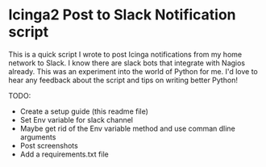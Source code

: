 # Icinga2 Post to Slack Notification script

This is a quick script I wrote to post Icinga notifications from my home network to Slack. I know there are slack bots that integrate with Nagios already. This was an experiment into the world of Python for me. I'd love to hear any feedback about the script and tips on writing better Python!

TODO:
- Create a setup guide (this readme file)
- Set Env variable for slack channel
- Maybe get rid of the Env variable method and use comman dline arguments
- Post screenshots
- Add a requirements.txt file

